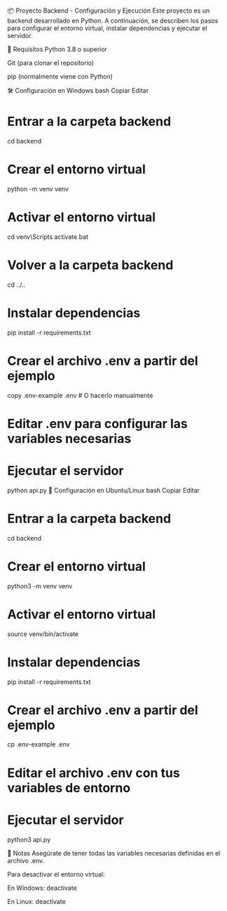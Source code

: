 📦 Proyecto Backend - Configuración y Ejecución
Este proyecto es un backend desarrollado en Python. A continuación, se describen los pasos para configurar el entorno virtual, instalar dependencias y ejecutar el servidor.

🚀 Requisitos
Python 3.8 o superior

Git (para clonar el repositorio)

pip (normalmente viene con Python)

🛠️ Configuración en Windows
bash
Copiar
Editar
# Entrar a la carpeta backend
cd backend

# Crear el entorno virtual
python -m venv venv

# Activar el entorno virtual
cd venv\Scripts
activate.bat

# Volver a la carpeta backend
cd ../..

# Instalar dependencias
pip install -r requirements.txt

# Crear el archivo .env a partir del ejemplo
copy .env-example .env  # O hacerlo manualmente

# Editar .env para configurar las variables necesarias

# Ejecutar el servidor
python api.py
🐧 Configuración en Ubuntu/Linux
bash
Copiar
Editar
# Entrar a la carpeta backend
cd backend

# Crear el entorno virtual
python3 -m venv venv

# Activar el entorno virtual
source venv/bin/activate

# Instalar dependencias
pip install -r requirements.txt

# Crear el archivo .env a partir del ejemplo
cp .env-example .env

# Editar el archivo .env con tus variables de entorno

# Ejecutar el servidor
python3 api.py

📄 Notas
Asegúrate de tener todas las variables necesarias definidas en el archivo .env.

Para desactivar el entorno virtual:

En Windows: deactivate

En Linux: deactivate

